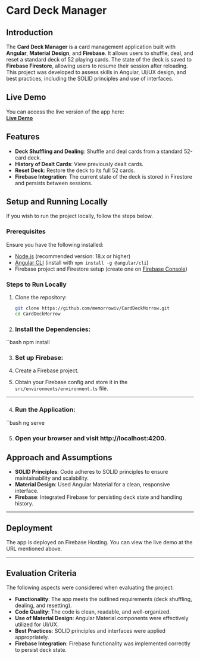 # Card Deck Manager

## Introduction

The **Card Deck Manager** is a card management application built with **Angular**, **Material Design**, and **Firebase**. It allows users to shuffle, deal, and reset a standard deck of 52 playing cards. The state of the deck is saved to **Firebase Firestore**, allowing users to resume their session after reloading. This project was developed to assess skills in Angular, UI/UX design, and best practices, including the SOLID principles and use of interfaces.

## Live Demo

You can access the live version of the app here:  
[**Live Demo**](https://card-deck-manager-morrow.web.app/)

## Features

- **Deck Shuffling and Dealing**: Shuffle and deal cards from a standard 52-card deck.
- **History of Dealt Cards**: View previously dealt cards.
- **Reset Deck**: Restore the deck to its full 52 cards.
- **Firebase Integration**: The current state of the deck is stored in Firestore and persists between sessions.

## Setup and Running Locally

If you wish to run the project locally, follow the steps below.

### Prerequisites

Ensure you have the following installed:

- [Node.js](https://nodejs.org/en/) (recommended version: 18.x or higher)
- [Angular CLI](https://angular.io/cli) (install with `npm install -g @angular/cli`)
- Firebase project and Firestore setup (create one on [Firebase Console](https://console.firebase.google.com/))

### Steps to Run Locally

1. Clone the repository:
   ```bash
   git clone https://github.com/memorrowiv/CardDeckMorrow.git
   cd CardDeckMorrow
2. ### Install the Dependencies:

``bash
npm install

3. ### Set up Firebase:

  1. Create a Firebase project.
  2. Obtain your Firebase config and store it in the `src/environments/environment.ts` file.

---

4. ### Run the Application:

  ``bash
  ng serve

5. ### Open your browser and visit http://localhost:4200.

## Approach and Assumptions

- **SOLID Principles**: Code adheres to SOLID principles to ensure maintainability and scalability.
- **Material Design**: Used Angular Material for a clean, responsive interface.
- **Firebase**: Integrated Firebase for persisting deck state and handling history.

---

## Deployment

The app is deployed on Firebase Hosting. You can view the live demo at the URL mentioned above.

---

## Evaluation Criteria

The following aspects were considered when evaluating the project:

- **Functionality**: The app meets the outlined requirements (deck shuffling, dealing, and resetting).
- **Code Quality**: The code is clean, readable, and well-organized.
- **Use of Material Design**: Angular Material components were effectively utilized for UI/UX.
- **Best Practices**: SOLID principles and interfaces were applied appropriately.
- **Firebase Integration**: Firebase functionality was implemented correctly to persist deck state.
